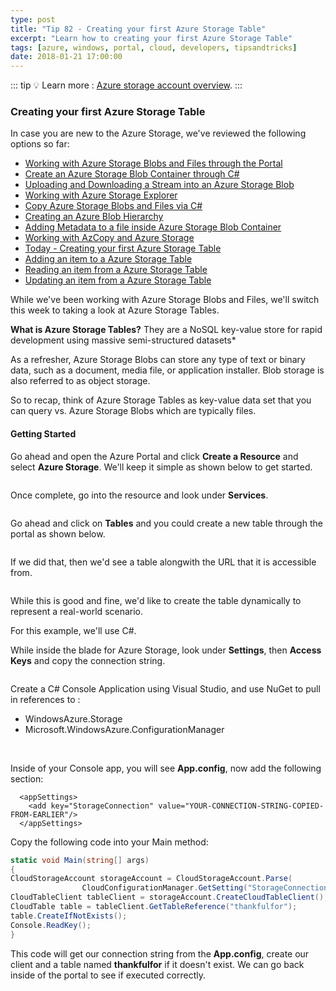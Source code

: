 ```yaml
---
type: post
title: "Tip 82 - Creating your first Azure Storage Table"
excerpt: "Learn how to creating your first Azure Storage Table"
tags: [azure, windows, portal, cloud, developers, tipsandtricks]
date: 2018-01-21 17:00:00
---
```


::: tip
:bulb: Learn more : [Azure storage account overview](https://docs.microsoft.com/azure/storage/common/storage-account-overview?WT.mc_id=docs-azuredevtips-azureappsdev).
:::

### Creating your first Azure Storage Table

In case you are new to the Azure Storage, we've reviewed the following options so far:

* [Working with Azure Storage Blobs and Files through the Portal](https://microsoft.github.io/AzureTipsAndTricks/blog/tip74.html)
* [Create an Azure Storage Blob Container through C#](https://microsoft.github.io/AzureTipsAndTricks/blog/tip75.html)
* [Uploading and Downloading a Stream into an Azure Storage Blob](https://microsoft.github.io/AzureTipsAndTricks/blog/tip76.html)
* [Working with Azure Storage Explorer](https://microsoft.github.io/AzureTipsAndTricks/blog/tip77.html)
* [Copy Azure Storage Blobs and Files via C#](https://microsoft.github.io/AzureTipsAndTricks/blog/tip78.html)
* [Creating an Azure Blob Hierarchy](https://microsoft.github.io/AzureTipsAndTricks/blog/tip79.html)
* [Adding Metadata to a file inside Azure Storage Blob Container](https://microsoft.github.io/AzureTipsAndTricks/blog/tip80.html)
* [Working with AzCopy and Azure Storage](https://microsoft.github.io/AzureTipsAndTricks/blog/tip81.html)
* [Today - Creating your first Azure Storage Table](https://microsoft.github.io/AzureTipsAndTricks/blog/tip82.html)
* [Adding an item to a Azure Storage Table](https://microsoft.github.io/AzureTipsAndTricks/blog/tip83.html)
* [Reading an item from a Azure Storage Table](https://microsoft.github.io/AzureTipsAndTricks/blog/tip84.html)
* [Updating an item from a Azure Storage Table](https://microsoft.github.io/AzureTipsAndTricks/blog/tip85.html)

While we've been working with Azure Storage Blobs and Files, we'll switch this week to taking a look at Azure Storage Tables. 

**What is Azure Storage Tables?** They are a NoSQL key-value store for rapid development using massive semi-structured datasets*


As a refresher, Azure Storage Blobs can store any type of text or binary data, such as a document, media file, or application installer. Blob storage is also referred to as object storage.

So to recap, think of Azure Storage Tables as key-value data set that you can query vs. Azure Storage Blobs which are typically files. 

#### Getting Started

Go ahead and open the Azure Portal and click **Create a Resource** and select **Azure Storage**. We'll keep it simple as shown below to get started. 

<img :src="$withBase('/files/storageacct1.png')">

Once complete, go into the resource and look under **Services**. 

<img :src="$withBase('/files/storageacct2.png')">

Go ahead and click on **Tables** and you could create a new table through the portal as shown below.

<img :src="$withBase('/files/aztablesblog1.png')">

If we did that, then we'd see a table alongwith the URL that it is accessible from. 

<img :src="$withBase('/files/aztablesblog2.png')">

While this is good and fine, we'd like to create the table dynamically to represent a real-world scenario. 

For this example, we'll use C#. 

While inside the blade for Azure Storage, look under **Settings**, then **Access Keys** and copy the connection string. 

<img :src="$withBase('/files/storagethroughcsharp1.png')">

Create a C# Console Application using Visual Studio, and use NuGet to pull in references to :

* WindowsAzure.Storage
* Microsoft.WindowsAzure.ConfigurationManager

<img :src="$withBase('/files/storagethroughcsharp2.png')">
<img :src="$withBase('/files/storagethroughcsharp3.png')">

Inside of your Console app, you will see **App.config**, now add the following section:

```
  <appSettings>
    <add key="StorageConnection" value="YOUR-CONNECTION-STRING-COPIED-FROM-EARLIER"/>
  </appSettings>
```

Copy the following code into your Main method:

```csharp
static void Main(string[] args)
{
CloudStorageAccount storageAccount = CloudStorageAccount.Parse(
                CloudConfigurationManager.GetSetting("StorageConnection"));
CloudTableClient tableClient = storageAccount.CreateCloudTableClient();
CloudTable table = tableClient.GetTableReference("thankfulfor");
table.CreateIfNotExists();
Console.ReadKey();
}
```

This code will get our connection string from the **App.config**, create our client and a table named **thankfulfor** if it doesn't exist. We can go back inside of the portal to see if executed correctly. 

<img :src="$withBase('/files/aztablesblog3.png')">


